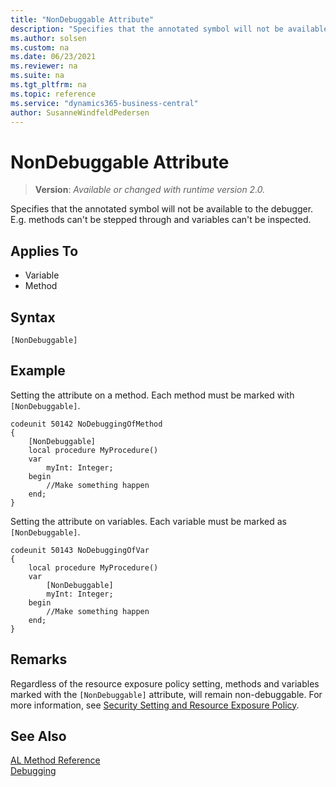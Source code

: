 ```yaml
---
title: "NonDebuggable Attribute"
description: "Specifies that the annotated symbol will not be available to the debugger."
ms.author: solsen
ms.custom: na
ms.date: 06/23/2021
ms.reviewer: na
ms.suite: na
ms.tgt_pltfrm: na
ms.topic: reference
ms.service: "dynamics365-business-central"
author: SusanneWindfeldPedersen
---
```

[//]: # (START>DO_NOT_EDIT)
[//]: # (IMPORTANT:Do not edit any of the content between here and the END>DO_NOT_EDIT.)
[//]: # (Any modifications should be made in the .xml files in the ModernDev repo.)

# NonDebuggable Attribute
> **Version**: _Available or changed with runtime version 2.0._

Specifies that the annotated symbol will not be available to the debugger. E.g. methods can't be stepped through and variables can't be inspected.


## Applies To

- Variable
- Method


## Syntax

```AL
[NonDebuggable]
```

[//]: # (IMPORTANT: END>DO_NOT_EDIT)

## Example
Setting the attribute on a method. Each method must be marked with `[NonDebuggable]`.

```AL
codeunit 50142 NoDebuggingOfMethod
{
    [NonDebuggable]
    local procedure MyProcedure()
    var
        myInt: Integer;
    begin
        //Make something happen
    end;
}

```

Setting the attribute on variables. Each variable must be marked as `[NonDebuggable]`.
```AL
codeunit 50143 NoDebuggingOfVar 
{
    local procedure MyProcedure()
    var
        [NonDebuggable]
        myInt: Integer;
    begin
        //Make something happen
    end;
}

```

## Remarks

Regardless of the resource exposure policy setting, methods and variables marked with the `[NonDebuggable]` attribute, will remain non-debuggable. For more information, see [Security Setting and Resource Exposure Policy](../devenv-security-settings-and-ip-protection.md).
  
## See Also  

[AL Method Reference](../methods-auto/library.md)  
[Debugging](../devenv-debugging.md)